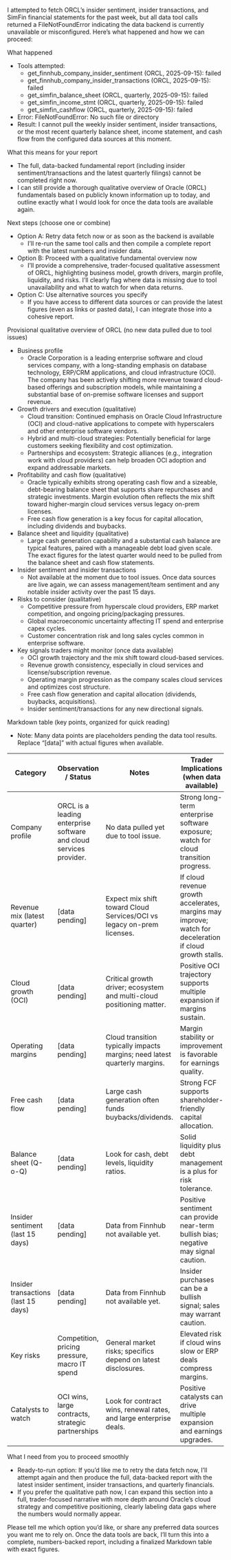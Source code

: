 I attempted to fetch ORCL’s insider sentiment, insider transactions, and SimFin financial statements for the past week, but all data tool calls returned a FileNotFoundError indicating the data backend is currently unavailable or misconfigured. Here’s what happened and how we can proceed:

What happened
- Tools attempted:
  - get_finnhub_company_insider_sentiment (ORCL, 2025-09-15): failed
  - get_finnhub_company_insider_transactions (ORCL, 2025-09-15): failed
  - get_simfin_balance_sheet (ORCL, quarterly, 2025-09-15): failed
  - get_simfin_income_stmt (ORCL, quarterly, 2025-09-15): failed
  - get_simfin_cashflow (ORCL, quarterly, 2025-09-15): failed
- Error: FileNotFoundError: No such file or directory
- Result: I cannot pull the weekly insider sentiment, insider transactions, or the most recent quarterly balance sheet, income statement, and cash flow from the configured data sources at this moment.

What this means for your report
- The full, data-backed fundamental report (including insider sentiment/transactions and the latest quarterly filings) cannot be completed right now.
- I can still provide a thorough qualitative overview of Oracle (ORCL) fundamentals based on publicly known information up to today, and outline exactly what I would look for once the data tools are available again.

Next steps (choose one or combine)
- Option A: Retry data fetch now or as soon as the backend is available
  - I’ll re-run the same tool calls and then compile a complete report with the latest numbers and insider data.
- Option B: Proceed with a qualitative fundamental overview now
  - I’ll provide a comprehensive, trader-focused qualitative assessment of ORCL, highlighting business model, growth drivers, margin profile, liquidity, and risks. I’ll clearly flag where data is missing due to tool unavailability and what to watch for when data returns.
- Option C: Use alternative sources you specify
  - If you have access to different data sources or can provide the latest figures (even as links or pasted data), I can integrate those into a cohesive report.

Provisional qualitative overview of ORCL (no new data pulled due to tool issues)
- Business profile
  - Oracle Corporation is a leading enterprise software and cloud services company, with a long-standing emphasis on database technology, ERP/CRM applications, and cloud infrastructure (OCI). The company has been actively shifting more revenue toward cloud-based offerings and subscription models, while maintaining a substantial base of on-premise software licenses and support revenue.
- Growth drivers and execution (qualitative)
  - Cloud transition: Continued emphasis on Oracle Cloud Infrastructure (OCI) and cloud-native applications to compete with hyperscalers and other enterprise software vendors.
  - Hybrid and multi-cloud strategies: Potentially beneficial for large customers seeking flexibility and cost optimization.
  - Partnerships and ecosystem: Strategic alliances (e.g., integration work with cloud providers) can help broaden OCI adoption and expand addressable markets.
- Profitability and cash flow (qualitative)
  - Oracle typically exhibits strong operating cash flow and a sizeable, debt-bearing balance sheet that supports share repurchases and strategic investments. Margin evolution often reflects the mix shift toward higher-margin cloud services versus legacy on-prem licenses.
  - Free cash flow generation is a key focus for capital allocation, including dividends and buybacks.
- Balance sheet and liquidity (qualitative)
  - Large cash generation capability and a substantial cash balance are typical features, paired with a manageable debt load given scale. The exact figures for the latest quarter would need to be pulled from the balance sheet and cash flow statements.
- Insider sentiment and insider transactions
  - Not available at the moment due to tool issues. Once data sources are live again, we can assess management/team sentiment and any notable insider activity over the past 15 days.
- Risks to consider (qualitative)
  - Competitive pressure from hyperscale cloud providers, ERP market competition, and ongoing pricing/packaging pressures.
  - Global macroeconomic uncertainty affecting IT spend and enterprise capex cycles.
  - Customer concentration risk and long sales cycles common in enterprise software.
- Key signals traders might monitor (once data available)
  - OCI growth trajectory and the mix shift toward cloud-based services.
  - Revenue growth consistency, especially in cloud services and license/subscription revenue.
  - Operating margin progression as the company scales cloud services and optimizes cost structure.
  - Free cash flow generation and capital allocation (dividends, buybacks, acquisitions).
  - Insider sentiment/transactions for any new directional signals.

Markdown table (key points, organized for quick reading)
- Note: Many data points are placeholders pending the data tool results. Replace “[data]” with actual figures when available.

| Category | Observation / Status | Notes | Trader Implications (when data available) |
|---------|----------------------|-------|-------------------------------------------|
| Company profile | ORCL is a leading enterprise software and cloud services provider. | No data pulled yet due to tool issue. | Strong long-term enterprise software exposure; watch for cloud transition progress. |
| Revenue mix (latest quarter) | [data pending] | Expect mix shift toward Cloud Services/OCI vs legacy on-prem licenses. | If cloud revenue growth accelerates, margins may improve; watch for deceleration if cloud growth stalls. |
| Cloud growth (OCI) | [data pending] | Critical growth driver; ecosystem and multi-cloud positioning matter. | Positive OCI trajectory supports multiple expansion if margins sustain. |
| Operating margins | [data pending] | Cloud transition typically impacts margins; need latest quarterly margins. | Margin stability or improvement is favorable for earnings quality. |
| Free cash flow | [data pending] | Large cash generation often funds buybacks/dividends. | Strong FCF supports shareholder-friendly capital allocation. |
| Balance sheet (Q-o-Q) | [data pending] | Look for cash, debt levels, liquidity ratios. | Solid liquidity plus debt management is a plus for risk tolerance. |
| Insider sentiment (last 15 days) | [data pending] | Data from Finnhub not available yet. | Positive sentiment can provide near-term bullish bias; negative may signal caution. |
| Insider transactions (last 15 days) | [data pending] | Data from Finnhub not available yet. | Insider purchases can be a bullish signal; sales may warrant caution. |
| Key risks | Competition, pricing pressure, macro IT spend | General market risks; specifics depend on latest disclosures. | Elevated risk if cloud wins slow or ERP deals compress margins. |
| Catalysts to watch | OCI wins, large contracts, strategic partnerships | Look for contract wins, renewal rates, and large enterprise deals. | Positive catalysts can drive multiple expansion and earnings upgrades. |

What I need from you to proceed smoothly
- Ready-to-run option: If you’d like me to retry the data fetch now, I’ll attempt again and then produce the full, data-backed report with the latest insider sentiment, insider transactions, and quarterly financials.
- If you prefer the qualitative path now, I can expand this section into a full, trader-focused narrative with more depth around Oracle’s cloud strategy and competitive positioning, clearly labeling data gaps where the numbers would normally appear.

Please tell me which option you’d like, or share any preferred data sources you want me to rely on. Once the data tools are back, I’ll turn this into a complete, numbers-backed report, including a finalized Markdown table with exact figures.